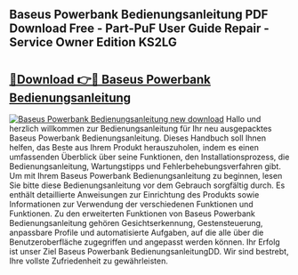 ## Baseus Powerbank Bedienungsanleitung PDF Download Free - Part-PuF User Guide Repair - Service Owner Edition KS2LG

# <h2><a href="http://df2wus.blite.top/?on=Baseus+Powerbank+Bedienungsanleitung">🔗Download 👉🔴 Baseus Powerbank Bedienungsanleitung</a></h2>

[![Baseus Powerbank Bedienungsanleitung new download](https://i.imgur.com/lujVjoI.png)](http://df2wus.blite.top/?on=Baseus+Powerbank+Bedienungsanleitung)
Hallo und herzlich willkommen zur Bedienungsanleitung für Ihr neu ausgepacktes Baseus Powerbank Bedienungsanleitung. Dieses Handbuch soll Ihnen helfen, das Beste aus Ihrem Produkt herauszuholen, indem es einen umfassenden Überblick über seine Funktionen, den Installationsprozess, die Bedienungsanleitung, Wartungstipps und Fehlerbehebungsverfahren gibt. Um mit Ihrem Baseus Powerbank Bedienungsanleitung zu beginnen, lesen Sie bitte diese Bedienungsanleitung vor dem Gebrauch sorgfältig durch. Es enthält detaillierte Anweisungen zur Einrichtung des Produkts sowie Informationen zur Verwendung der verschiedenen Funktionen und Funktionen. Zu den erweiterten Funktionen von Baseus Powerbank Bedienungsanleitung gehören Gesichtserkennung, Gestensteuerung, anpassbare Profile und automatisierte Aufgaben, auf die alle über die Benutzeroberfläche zugegriffen und angepasst werden können. Ihr Erfolg ist unser Ziel Baseus Powerbank BedienungsanleitungDD. Wir sind bestrebt, Ihre vollste Zufriedenheit zu gewährleisten.
